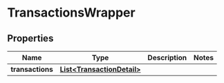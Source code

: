 
# TransactionsWrapper

## Properties
Name | Type | Description | Notes
------------ | ------------- | ------------- | -------------
**transactions** | [**List&lt;TransactionDetail&gt;**](TransactionDetail.md) |  | 



